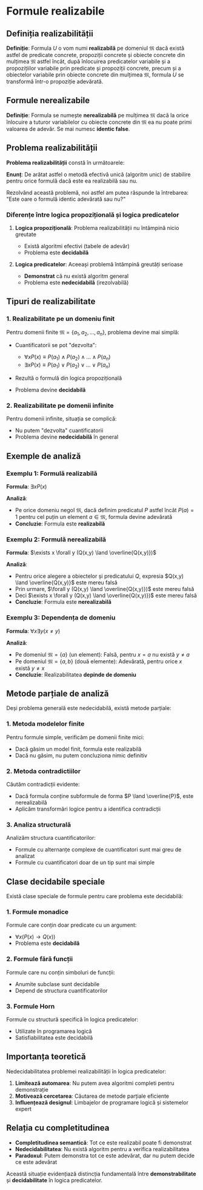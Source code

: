 # Formule realizabile

## Definiția realizabilității

**Definiție**: Formula $U$ o vom numi **realizabilă** pe domeniul $\mathfrak{M}$ dacă există astfel de predicate concrete, propoziții concrete și obiecte concrete din mulțimea $\mathfrak{M}$ astfel încât, după înlocuirea predicatelor variabile și a propozițiilor variabile prin predicate și propoziții concrete, precum și a obiectelor variabile prin obiecte concrete din mulțimea $\mathfrak{M}$, formula $U$ se transformă într-o propoziție adevărată.

## Formule nerealizabile

**Definiție**: Formula se numește **nerealizabilă** pe mulțimea $\mathfrak{M}$ dacă la orice înlocuire a tuturor variabilelor cu obiecte concrete din $\mathfrak{M}$ ea nu poate primi valoarea de adevăr. Se mai numesc **identic false**.

## Problema realizabilității

**Problema realizabilității** constă în următoarele:

**Enunț**: De arătat astfel o metodă efectivă unică (algoritm unic) de stabilire pentru orice formulă dacă este ea realizabilă sau nu.

Rezolvând această problemă, noi astfel am putea răspunde la întrebarea: "Este oare o formulă identic adevărată sau nu?"

### Diferențe între logica propozițională și logica predicatelor

1. **Logica propozițională**: Problema realizabilității nu întâmpină nicio greutate
   - Există algoritmi efectivi (tabele de adevăr)
   - Problema este **decidabilă**

2. **Logica predicatelor**: Aceeași problemă întâmpină greutăți serioase
   - **Demonstrat** că nu există algoritm general
   - Problema este **nedecidabilă** (irezolvabilă)

## Tipuri de realizabilitate

### 1. Realizabilitate pe un domeniu finit

Pentru domenii finite $\mathfrak{M} = \{a_1, a_2, \ldots, a_n\}$, problema devine mai simplă:

- Cuantificatorii se pot "dezvolta":
  - $\forall x P(x) \equiv P(a_1) \land P(a_2) \land \ldots \land P(a_n)$
  - $\exists x P(x) \equiv P(a_1) \lor P(a_2) \lor \ldots \lor P(a_n)$

- Rezultă o formulă din logica propozițională
- Problema devine **decidabilă**

### 2. Realizabilitate pe domenii infinite

Pentru domenii infinite, situația se complică:
- Nu putem "dezvolta" cuantificatorii
- Problema devine **nedecidabilă** în general

## Exemple de analiză

### Exemplu 1: Formulă realizabilă

**Formula**: $\exists x P(x)$

**Analiză**: 
- Pe orice domeniu negoI $\mathfrak{M}$, dacă definim predicatul $P$ astfel încât $P(a) = 1$ pentru cel puțin un element $a \in \mathfrak{M}$, formula devine adevărată
- **Concluzie**: Formula este **realizabilă**

### Exemplu 2: Formulă nerealizabilă

**Formula**: $\exists x \forall y (Q(x,y) \land \overline{Q(x,y)})$

**Analiză**:
- Pentru orice alegere a obiectelor și predicatului $Q$, expresia $Q(x,y) \land \overline{Q(x,y)}$ este mereu falsă
- Prin urmare, $\forall y (Q(x,y) \land \overline{Q(x,y)})$ este mereu falsă
- Deci $\exists x \forall y (Q(x,y) \land \overline{Q(x,y)})$ este mereu falsă
- **Concluzie**: Formula este **nerealizabilă**

### Exemplu 3: Dependența de domeniu

**Formula**: $\forall x \exists y (x \neq y)$

**Analiză**:
- Pe domeniul $\mathfrak{M} = \{a\}$ (un element): Falsă, pentru $x = a$ nu există $y \neq a$
- Pe domeniul $\mathfrak{M} = \{a, b\}$ (două elemente): Adevărată, pentru orice $x$ există $y \neq x$
- **Concluzie**: Realizabilitatea **depinde de domeniu**

## Metode parțiale de analiză

Deși problema generală este nedecidabilă, există metode parțiale:

### 1. Metoda modelelor finite

Pentru formule simple, verificăm pe domenii finite mici:
- Dacă găsim un model finit, formula este realizabilă
- Dacă nu găsim, nu putem concluziona nimic definitiv

### 2. Metoda contradictiilor

Căutăm contradicții evidente:
- Dacă formula conține subformule de forma $P \land \overline{P}$, este nerealizabilă
- Aplicăm transformări logice pentru a identifica contradicții

### 3. Analiza structurală

Analizăm structura cuantificatorilor:
- Formule cu alternanțe complexe de cuantificatori sunt mai greu de analizat
- Formule cu cuantificatori doar de un tip sunt mai simple

## Clase decidabile speciale

Există clase speciale de formule pentru care problema este decidabilă:

### 1. Formule monadice

Formule care conțin doar predicate cu un argument:
- $\forall x (P(x) \rightarrow Q(x))$
- Problema este **decidabilă**

### 2. Formule fără funcții

Formule care nu conțin simboluri de funcții:
- Anumite subclase sunt decidabile
- Depend de structura cuantificatorilor

### 3. Formule Horn

Formule cu structură specifică în logica predicatelor:
- Utilizate în programarea logică
- Satisfiabilitatea este decidabilă

## Importanța teoretică

Nedecidabilitatea problemei realizabilității în logica predicatelor:

1. **Limitează automarea**: Nu putem avea algoritmi completi pentru demonstrație
2. **Motivează cercetarea**: Căutarea de metode parțiale eficiente
3. **Influențează designul**: Limbajelor de programare logică și sistemelor expert

## Relația cu completitudinea

- **Completitudinea semantică**: Tot ce este realizabil poate fi demonstrat
- **Nedecidabilitatea**: Nu există algoritm pentru a verifica realizabilitatea
- **Paradoxul**: Putem demonstra tot ce este adevărat, dar nu putem decide ce este adevărat

Această situație evidențiază distincția fundamentală între **demonstrabilitate** și **decidabilitate** în logica predicatelor.
